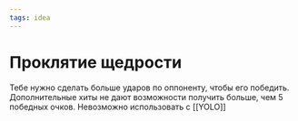 ```yaml
---
tags: idea
---
```


# Проклятие щедрости

Тебе нужно сделать больше ударов по оппоненту, чтобы его победить. Дополнительные хиты не дают возможности получить больше, чем 5 победных очков. Невозможно использовать с [[YOLO]]